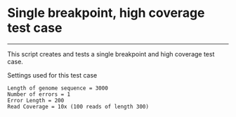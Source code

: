 Single breakpoint, high coverage test case
===

---


This script creates and tests a single breakpoint and high coverage test case.

Settings used for this test case

	Length of genome sequence = 3000
	Number of errors = 1
	Error Length = 200
	Read Coverage = 10x (100 reads of length 300)
	

